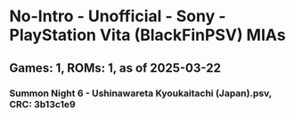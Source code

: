 # No-Intro - Unofficial - Sony - PlayStation Vita (BlackFinPSV) MIAs
## Games: 1, ROMs: 1, as of 2025-03-22

### Summon Night 6 - Ushinawareta Kyoukaitachi (Japan).psv, CRC: 3b13c1e9
